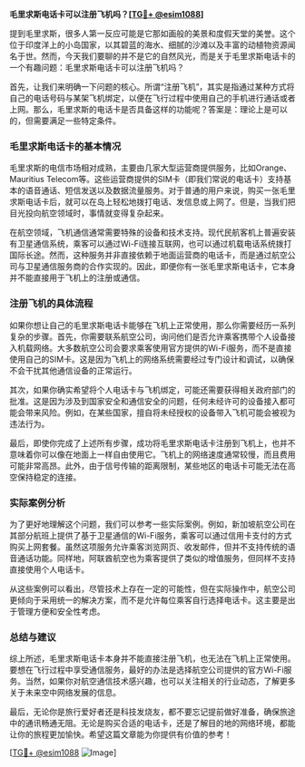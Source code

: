 **毛里求斯电话卡可以注册飞机吗？[[TG💪+ @esim1088](https://t.me/s/esim1088)]**

提到毛里求斯，很多人第一反应可能是它那如画般的美景和度假天堂的美誉。这个位于印度洋上的小岛国家，以其碧蓝的海水、细腻的沙滩以及丰富的动植物资源闻名于世。然而，今天我们要聊的并不是它的自然风光，而是关于毛里求斯电话卡的一个有趣问题：毛里求斯电话卡可以注册飞机吗？

首先，让我们来明确一下问题的核心。所谓“注册飞机”，其实是指通过某种方式将自己的电话号码与某架飞机绑定，以便在飞行过程中使用自己的手机进行通话或者上网。那么，毛里求斯的电话卡是否具备这样的功能呢？答案是：理论上是可以的，但需要满足一些特定条件。

### 毛里求斯电话卡的基本情况

毛里求斯的电信市场相对成熟，主要由几家大型运营商提供服务，比如Orange、Mauritius Telecom等。这些运营商提供的SIM卡（即我们常说的电话卡）支持基本的语音通话、短信发送以及数据流量服务。对于普通的用户来说，购买一张毛里求斯电话卡后，就可以在岛上轻松地拨打电话、发信息或上网了。但是，当我们把目光投向航空领域时，事情就变得复杂起来。

在航空领域，飞机通信通常需要特殊的设备和技术支持。现代民航客机上普遍安装有卫星通信系统，乘客可以通过Wi-Fi连接互联网，也可以通过机载电话系统拨打国际长途。然而，这种服务并非直接依赖于地面运营商的电话卡，而是通过航空公司与卫星通信服务商的合作实现的。因此，即便你有一张毛里求斯电话卡，它本身并不能直接用于飞机上的注册或通信。

### 注册飞机的具体流程

如果你想让自己的毛里求斯电话卡能够在飞机上正常使用，那么你需要经历一系列复杂的步骤。首先，你需要联系航空公司，询问他们是否允许乘客携带个人设备接入机载网络。大多数航空公司会要求乘客使用官方提供的Wi-Fi服务，而不是直接使用自己的SIM卡。这是因为飞机上的网络系统需要经过专门设计和调试，以确保不会干扰其他通信设备的正常运行。

其次，如果你确实希望将个人电话卡与飞机绑定，可能还需要获得相关政府部门的批准。这是因为涉及到国家安全和通信安全的问题，任何未经许可的设备接入都可能会带来风险。例如，在某些国家，擅自将未经授权的设备带入飞机可能会被视为违法行为。

最后，即使你完成了上述所有步骤，成功将毛里求斯电话卡注册到飞机上，也并不意味着你可以像在地面上一样自由使用它。飞机上的网络速度通常较慢，而且费用可能非常高昂。此外，由于信号传输的距离限制，某些地区的电话卡可能无法在高空保持稳定的连接。

### 实际案例分析

为了更好地理解这个问题，我们可以参考一些实际案例。例如，新加坡航空公司在其部分航班上提供了基于卫星通信的Wi-Fi服务，乘客可以通过信用卡支付的方式购买上网套餐。虽然这项服务允许乘客浏览网页、收发邮件，但并不支持传统的语音通话功能。同样地，阿联酋航空也为乘客提供了类似的增值服务，但同样不支持直接使用个人电话卡。

从这些案例可以看出，尽管技术上存在一定的可能性，但在实际操作中，航空公司更倾向于采用统一的解决方案，而不是允许每位乘客自行选择电话卡。这主要是出于管理方便和安全性考虑。

### 总结与建议

综上所述，毛里求斯电话卡本身并不能直接注册飞机，也无法在飞机上正常使用。要想在飞行过程中享受通信服务，最好的办法是选择航空公司提供的官方Wi-Fi服务。当然，如果你对航空通信技术感兴趣，也可以关注相关的行业动态，了解更多关于未来空中网络发展的信息。

最后，无论你是旅行爱好者还是科技发烧友，都不要忘记提前做好准备，确保旅途中的通讯畅通无阻。无论是购买合适的电话卡，还是了解目的地的网络环境，都能让你的旅程更加愉快。希望这篇文章能为你提供有价值的参考！

[[TG💪+ @esim1088](https://t.me/s/esim1088) ![Image](https://i.postimg.cc/4NQfJmqS/Snipaste-2025-05-13-00-14-12.png)]